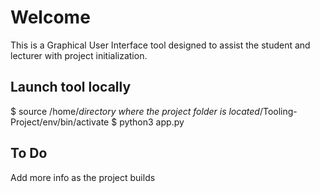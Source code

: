 # Welcome

This is a Graphical User Interface tool designed to assist the student and lecturer with project initialization.

## Launch tool locally

$ source /home/*directory where the project folder is located*/Tooling-Project/env/bin/activate
$ python3 app.py

## To Do

Add more info as the project builds
